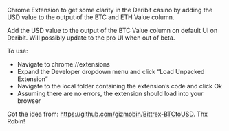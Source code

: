 Chrome Extension to get some clarity in the Deribit casino by adding the USD value to the output of the BTC and ETH Value column.

Add the USD value to the output of the BTC Value column on default UI on Deribit.
Will possibly update to the pro UI when out of beta. 

To use:
* Navigate to chrome://extensions
* Expand the Developer dropdown menu and click “Load Unpacked Extension”
* Navigate to the local folder containing the extension’s code and click Ok
* Assuming there are no errors, the extension should load into your browser

Got the idea from: https://github.com/gizmobin/Bittrex-BTCtoUSD. Thx Robin! 
